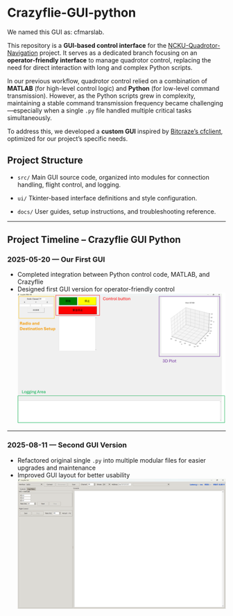# Crazyflie-GUI-python

We named this GUI as: cfmarslab.

This repository is a **GUI-based control interface** for the [NCKU-Quadrotor-Navigation](https://github.com/Lee-Chun-Yi/NCKU-Quadrotor-Navigation) project.
It serves as a dedicated branch focusing on an **operator-friendly interface** to manage quadrotor control, replacing the need for direct interaction with long and complex Python scripts.

In our previous workflow, quadrotor control relied on a combination of **MATLAB** (for high-level control logic) and **Python** (for low-level command transmission).
However, as the Python scripts grew in complexity, maintaining a stable command transmission frequency became challenging—especially when a single `.py` file handled multiple critical tasks simultaneously.

To address this, we developed a **custom GUI** inspired by [Bitcraze’s cfclient](https://github.com/bitcraze/crazyflie-clients-python), optimized for our project’s specific needs.



## Project Structure

* `src/`
  Main GUI source code, organized into modules for connection handling, flight control, and logging.

* `ui/`
  Tkinter-based interface definitions and style configuration.

* `docs/`
  User guides, setup instructions, and troubleshooting reference.

---


## Project Timeline – Crazyflie GUI Python

### **2025-05-20 — Our First GUI**

* Completed integration between Python control code, MATLAB, and Crazyflie
* Designed first GUI version for operator-friendly control
  ![](https://github.com/Lee-Chun-Yi/crazyflie-GUI-python/blob/main/image/%E8%9E%A2%E5%B9%95%E6%93%B7%E5%8F%96%E7%95%AB%E9%9D%A2%202025-08-11%20005757.png)

---

### **2025-08-11 — Second GUI Version**

* Refactored original single `.py` into multiple modular files for easier upgrades and maintenance
* Improved GUI layout for better usability
  ![](https://github.com/Lee-Chun-Yi/crazyflie-GUI-python/blob/main/image/%E8%9E%A2%E5%B9%95%E6%93%B7%E5%8F%96%E7%95%AB%E9%9D%A2%202025-08-11%20010041.png)
